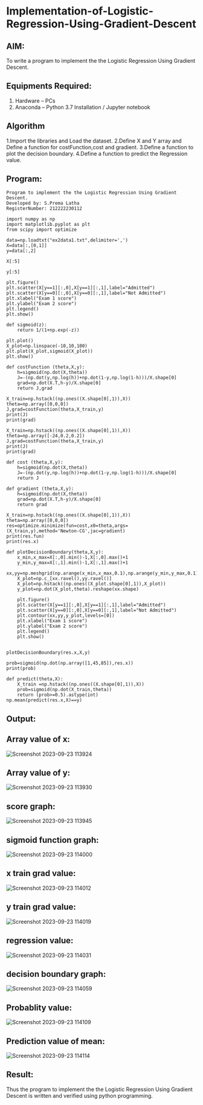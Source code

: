 # Implementation-of-Logistic-Regression-Using-Gradient-Descent

## AIM:
To write a program to implement the the Logistic Regression Using Gradient Descent.

## Equipments Required:
1. Hardware – PCs
2. Anaconda – Python 3.7 Installation / Jupyter notebook

## Algorithm
1.Import the libraries and Load the dataset.
2.Define X and Y array and Define a function for costFunction,cost and gradient.
3.Define a function to plot the decision boundary.
4.Define a function to predict the Regression value.

## Program:
```
Program to implement the the Logistic Regression Using Gradient Descent.
Developed by: S.Prema Latha
RegisterNumber: 212222230112

import numpy as np
import matplotlib.pyplot as plt
from scipy import optimize

data=np.loadtxt("ex2data1.txt",delimiter=',')
X=data[:,[0,1]]
y=data[:,2]

X[:5]

y[:5]

plt.figure()
plt.scatter(X[y==1][:,0],X[y==1][:,1],label="Admitted")
plt.scatter(X[y==0][:,0],X[y==0][:,1],label="Not Admitted")
plt.xlabel("Exam 1 score")
plt.ylabel("Exam 2 score")
plt.legend()
plt.show()

def sigmoid(z):
    return 1/(1+np.exp(-z))

plt.plot()
X_plot=np.linspace(-10,10,100)
plt.plot(X_plot,sigmoid(X_plot))
plt.show()

def costFunction (theta,X,y):
    h=sigmoid(np.dot(X,theta))
    J=-(np.dot(y,np.log(h))+np.dot(1-y,np.log(1-h)))/X.shape[0]
    grad=np.dot(X.T,h-y)/X.shape[0]
    return J,grad

X_train=np.hstack((np.ones((X.shape[0],1)),X))
theta=np.array([0,0,0])
J,grad=costFunction(theta,X_train,y)
print(J)
print(grad)

X_train=np.hstack((np.ones((X.shape[0],1)),X))
theta=np.array([-24,0.2,0.2])
J,grad=costFunction(theta,X_train,y)
print(J)
print(grad)

def cost (theta,X,y):
    h=sigmoid(np.dot(X,theta))
    J=-(np.dot(y,np.log(h))+np.dot(1-y,np.log(1-h)))/X.shape[0]
    return J

def gradient (theta,X,y):
    h=sigmoid(np.dot(X,theta))
    grad=np.dot(X.T,h-y)/X.shape[0]
    return grad

X_train=np.hstack((np.ones((X.shape[0],1)),X))
theta=np.array([0,0,0])
res=optimize.minimize(fun=cost,x0=theta,args=(X_train,y),method='Newton-CG',jac=gradient)
print(res.fun)
print(res.x)

def plotDecisionBoundary(theta,X,y):
    x_min,x_max=X[:,0].min()-1,X[:,0].max()+1
    y_min,y_max=X[:,1].min()-1,X[:,1].max()+1
    xx,yy=np.meshgrid(np.arange(x_min,x_max,0.1),np.arange(y_min,y_max,0.1))
    X_plot=np.c_[xx.ravel(),yy.ravel()]
    X_plot=np.hstack((np.ones((X_plot.shape[0],1)),X_plot))
    y_plot=np.dot(X_plot,theta).reshape(xx.shape)
    
    plt.figure()
    plt.scatter(X[y==1][:,0],X[y==1][:,1],label="Admitted")
    plt.scatter(X[y==0][:,0],X[y==0][:,1],label="Not Admitted")
    plt.contour(xx,yy,y_plot,levels=[0])
    plt.xlabel("Exam 1 score")
    plt.ylabel("Exam 2 score")
    plt.legend()
    plt.show()


plotDecisionBoundary(res.x,X,y)

prob=sigmoid(np.dot(np.array([1,45,85]),res.x))
print(prob)

def predict(theta,X):
    X_train =np.hstack((np.ones((X.shape[0],1)),X))
    prob=sigmoid(np.dot(X_train,theta))
    return (prob>=0.5).astype(int)
np.mean(predict(res.x,X)==y)
```

## Output:
## Array value of x:
![Screenshot 2023-09-23 113924](https://github.com/premalatha-sureshbabu/-Implementation-of-Logistic-Regression-Using-Gradient-Descent/assets/120620842/7e48ad70-907e-4585-a806-fcead19a2d76)

## Array value of y:
![Screenshot 2023-09-23 113930](https://github.com/premalatha-sureshbabu/-Implementation-of-Logistic-Regression-Using-Gradient-Descent/assets/120620842/a7e1667e-8d94-4909-be48-ebeebaf6ac72)

## score graph:
![Screenshot 2023-09-23 113945](https://github.com/premalatha-sureshbabu/-Implementation-of-Logistic-Regression-Using-Gradient-Descent/assets/120620842/b34a3003-38bf-40fc-870f-5c368ecf4982)

## sigmoid function graph:
![Screenshot 2023-09-23 114000](https://github.com/premalatha-sureshbabu/-Implementation-of-Logistic-Regression-Using-Gradient-Descent/assets/120620842/98cc6cc3-da72-44bf-9ab0-b8c667afe50a)

## x train grad value:
![Screenshot 2023-09-23 114012](https://github.com/premalatha-sureshbabu/-Implementation-of-Logistic-Regression-Using-Gradient-Descent/assets/120620842/41cab977-c53f-4e14-b70f-3cf2f1ed406f)

## y train grad value:
![Screenshot 2023-09-23 114019](https://github.com/premalatha-sureshbabu/-Implementation-of-Logistic-Regression-Using-Gradient-Descent/assets/120620842/7e15370a-ad0c-4817-9470-1251145c316b)

## regression value:
![Screenshot 2023-09-23 114031](https://github.com/premalatha-sureshbabu/-Implementation-of-Logistic-Regression-Using-Gradient-Descent/assets/120620842/dff70077-50b7-4310-8244-b179f3eaecef)

## decision boundary graph:
![Screenshot 2023-09-23 114059](https://github.com/premalatha-sureshbabu/-Implementation-of-Logistic-Regression-Using-Gradient-Descent/assets/120620842/37ef683a-bf67-4590-863d-8178891be739)

## Probablity value:
![Screenshot 2023-09-23 114109](https://github.com/premalatha-sureshbabu/-Implementation-of-Logistic-Regression-Using-Gradient-Descent/assets/120620842/e2066e39-2e84-40db-b6c5-bd5468b7a825)

## Prediction value of mean:
![Screenshot 2023-09-23 114114](https://github.com/premalatha-sureshbabu/-Implementation-of-Logistic-Regression-Using-Gradient-Descent/assets/120620842/42e715be-3ac1-4122-9c87-a21100189de1)

## Result:
Thus the program to implement the the Logistic Regression Using Gradient Descent is written and verified using python programming.

